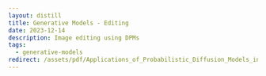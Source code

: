 ```yaml
---  
layout: distill  
title: Generative Models - Editing  
date: 2023-12-14  
description: Image editing using DPMs  
tags:  
  - generative-models  
redirect: /assets/pdf/Applications_of_Probabilistic_Diffusion_Models_in_Image_Editing.pdf  
---  
```

